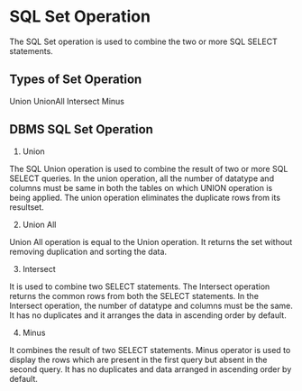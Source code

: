 # SQL Set Operation

The SQL Set operation is used to combine the two or more SQL SELECT statements.

## Types of Set Operation

Union
UnionAll
Intersect
Minus

## DBMS SQL Set Operation

1. Union

The SQL Union operation is used to combine the result of two or more SQL SELECT queries.
In the union operation, all the number of datatype and columns must be same in both the tables on which UNION operation is being applied.
The union operation eliminates the duplicate rows from its resultset.

2. Union All

Union All operation is equal to the Union operation. It returns the set without removing duplication and sorting the data.

3. Intersect

It is used to combine two SELECT statements. The Intersect operation returns the common rows from both the SELECT statements.
In the Intersect operation, the number of datatype and columns must be the same.
It has no duplicates and it arranges the data in ascending order by default.

4. Minus

It combines the result of two SELECT statements. Minus operator is used to display the rows which are present in the first query but absent in the second query.
It has no duplicates and data arranged in ascending order by default.

